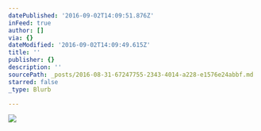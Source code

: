 ```yaml
---
datePublished: '2016-09-02T14:09:51.876Z'
inFeed: true
author: []
via: {}
dateModified: '2016-09-02T14:09:49.615Z'
title: ''
publisher: {}
description: ''
sourcePath: _posts/2016-08-31-67247755-2343-4014-a228-e1576e24abbf.md
starred: false
_type: Blurb

---
```

![](https://the-grid-user-content.s3-us-west-2.amazonaws.com/02f1d2e3-0972-40e4-8608-f3e4ae07f3f3.jpg)